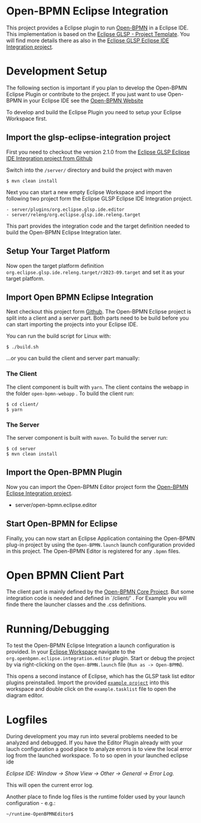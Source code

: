 # Open-BPMN Eclipse Integration

This project provides a Eclipse plugin to run [Open-BPMN](https://github.com/imixs/open-bpmn) in a Eclipse IDE. 
This implementation is based on the [Eclipse GLSP - Project Template](https://github.com/eclipse-glsp/glsp-examples/tree/master/project-templates/java-emf-eclipse). You will find more details there as also in the [Eclipse GLSP Eclipse IDE Integration project](https://github.com/eclipse-glsp/glsp-eclipse-integration).


# Development Setup

The following section is important if you plan to develop the Open-BPMN Eclipse Plugin or contribute to the project. If you just want to use Open-BPMN in your Eclipse IDE see the [Open-BPMN Website](https://www.open-bpmn.org)

To develop and build the Eclipse Plugin you need to setup your Eclipse Workspace first.  

## Import the glsp-eclipse-integration project

First you need to checkout the version 2.1.0 from the  [Eclipse GLSP Eclipse IDE Integration project from Github](https://github.com/eclipse-glsp/glsp-eclipse-integration)

Switch into the `/server/` directory and build the project with maven

	$ mvn clean install

Next you can start a new empty Eclipse Workspace and import the following two project form the Eclipse GLSP Eclipse IDE Integration project.

	- server/plugins/org.eclipse.glsp.ide.editor
	- server/releng/org.eclipse.glsp.ide.releng.target

This part provides the integration code and the target definition needed to build the Open-BPMN Eclipse Integration later. 

## Setup Your Target Platform

Now open the target platform definition `org.eclipse.glsp.ide.releng.target/r2023-09.target` and set it as your target platform. 

## Import Open BPMN Eclipse Integration

Next checkout this project form [Github](https://github.com/imixs/open-bpmn-eclipse-integration). The Open-BPMN Eclipse project is split into a client and a server part. Both parts need to be build before you can start importing the projects into your Eclipse IDE.

You can run the build script for Linux with:

	$ ./build.sh

...or you can build the client and server part manually: 

### The Client

The client component is built with `yarn`. The client contains the webapp in the folder `open-bpmn-webapp` . To build the client run:

	$ cd client/
	$ yarn

	
### The Server 

The server component is built with `maven`. To build the server run:

	$ cd server
	$ mvn clean install
	
	
## Import the Open-BPMN Plugin

Now you can import the Open-BPMN Editor project form the [Open-BPMN Eclipse Integration project](https://github.com/imixs/open-bpmn-eclipse-integration).

 - server/open-bpmn.eclipse.editor


## Start Open-BPMN for Eclipse

Finally, you can now start an Eclipse Application containing the Open-BPMN  plug-in project by using the `Open-BPMN.launch` launch configuration provided in this project. The Open-BPMN Editor is registered for any `.bpmn` files. 



# Open BPMN Client Part

The client part is mainly defined by the [Open-BPMN Core Project](https://github.com/imixs/open-bpmn). But some integration code is needed and defined in `/client/' . For Example you will finde there the launcher classes and the .css definitions.



# Running/Debugging 

To test the Open-BPMN Eclipse Integration a launch configuration is provided. In your [Eclipse Workspace](#eclipse-workspace) navigate to the
`org.openbpmn.eclipse.integration.editor` plugin. Start or debug the project by via right-clicking on the `Open-BPMN.launch` file (`Run as -> Open-BPMN`).

This opens a second instance of Eclipse, which has the GLSP task list editor plugins preinstalled.
Import the provided [`example project`](glsp-server/workspace/TaskListExample/) into this workspace and double click on the `example.tasklist` file to open the diagram editor.




# Logfiles

During development you may run into several problems needed to be analyzed and debugged. If you have the Editor Plugin already with your lauch configuration a good place to analyze errors is to view the local error log from the launched workspace. To to so open in your launched eclipse ide

_Eclipse IDE: Window -> Show View -> Other -> General -> Error Log._

This will open the current error log.

Another place to finde log files is the runtime folder used by your launch configuration - e.g.:

	~/runtime-OpenBPMNEditor$
